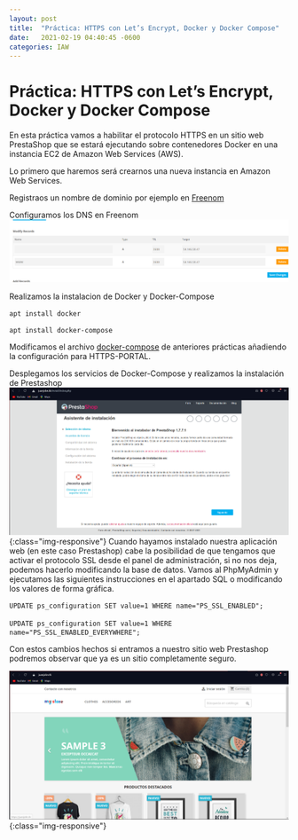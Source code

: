 ```yaml
---
layout: post
title:  "Práctica: HTTPS con Let’s Encrypt, Docker y Docker Compose"
date:   2021-02-19 04:40:45 -0600
categories: IAW
---
```

#  Práctica: HTTPS con Let’s Encrypt, Docker y Docker Compose
En esta práctica vamos a habilitar el protocolo HTTPS en un sitio web PrestaShop que se estará ejecutando sobre contenedores Docker en una instancia EC2 de Amazon Web Services (AWS).

Lo primero que haremos será crearnos una nueva instancia en Amazon Web Services.

Registraos un nombre de dominio por ejemplo en [Freenom](https://freenom.com)

Configuramos los DNS en Freenom
![DNS](images/2021-02-19-iaw-letsencypt-docker/dns.PNG)

Realizamos la instalacion de Docker y Docker-Compose
```
apt install docker
```
```
apt install docker-compose
```
Modificamos el archivo [docker-compose](docker-compose.yml) de anteriores prácticas añadiendo la configuración para HTTPS-PORTAL.

Desplegamos los servicios de Docker-Compose y realizamos la instalación de Prestashop
![instalacion](https://github.com/Joland53/Joland53.github.io/blob/master/images/2021-02-19-iaw-letsencypt-docker/instalacion.PNG){:class="img-responsive"}
Cuando hayamos instalado nuestra aplicación web (en este caso Prestashop) cabe la posibilidad de que tengamos que activar el protocolo SSL desde el panel de administración, si no nos deja, podemos hacerlo modificando la base de datos. Vamos al PhpMyAdmin y ejecutamos las siguientes instrucciones en el apartado SQL o modificando los valores de forma gráfica.
```
UPDATE ps_configuration SET value=1 WHERE name="PS_SSL_ENABLED";

UPDATE ps_configuration SET value=1 WHERE name="PS_SSL_ENABLED_EVERYWHERE";
```
Con estos cambios hechos si entramos a nuestro sitio web Prestashop podremos observar que ya es un sitio completamente seguro.

![prestashop](https://github.com/Joland53/Joland53.github.io/blob/master/images/2021-02-19-iaw-letsencypt-docker/prestashop.PNG){:class="img-responsive"}

